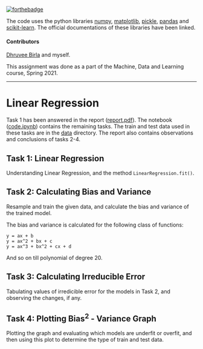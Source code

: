 [![forthebadge](https://forthebadge.com/images/badges/powered-by-netflix.svg)](https://forthebadge.com)

The code uses the python libraries [numpy](https://numpy.org/doc/stable/), [matplotlib](https://matplotlib.org/stable/contents.html), [pickle](https://docs.python.org/3/library/pickle.html), [pandas](https://pandas.pydata.org/docs/getting_started/overview.html) and [scikit-learn](https://scikit-learn.org/stable/). The official documentations of these libraries have been linked.

#### Contributors
[Dhruvee Birla](https://github.com/dhruvxx) and myself.

This assignment was done as a part of the Machine, Data and Learning course, Spring 2021.

---

# Linear Regression

Task 1 has been answered in the report ([report.pdf](https://github.com/codelixir/linear-regression/blob/main/report.pdf)). The notebook ([code.ipynb](https://github.com/codelixir/linear-regression/blob/main/code.ipynb)) contains the remaining tasks. The train and test data used in these tasks are in the [data](https://github.com/codelixir/linear-regression/tree/main/data) directory. The report also contains observations and conclusions of tasks 2-4.

## Task 1: Linear Regression

Understanding Linear Regression, and the method `LinearRegression.fit()`.

## Task 2: Calculating Bias and Variance

Resample and train the given data, and calculate the bias and variance of the trained model.

The bias and variance is calculated for the following class of functions:
```
y = ax + b
y = ax^2 + bx + c
y = ax^3 + bx^2 + cx + d
```
And so on till polynomial of degree 20.

## Task 3: Calculating Irreducible Error

Tabulating values of irredicible error for the models in Task 2, and observing the changes, if any.

## Task 4: Plotting Bias<sup>2</sup> - Variance Graph

Plotting the graph and evaluating which models are underfit or overfit, and then using this plot to determine the type of train and test data.
